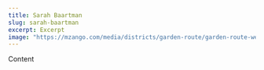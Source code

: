 ```yaml
---
title: Sarah Baartman
slug: sarah-baartman
excerpt: Excerpt
image: "https://mzango.com/media/districts/garden-route/garden-route-western-cape.jpg"
---
```

Content